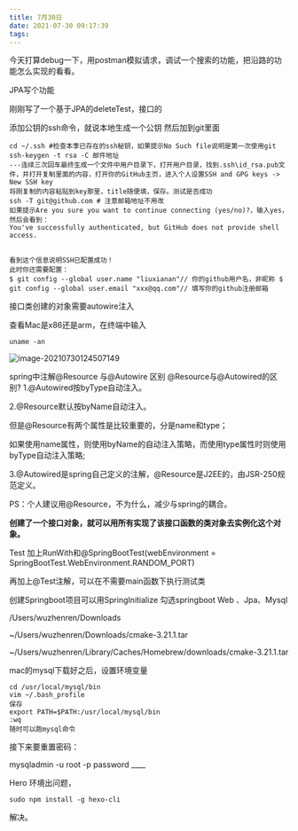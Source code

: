 ```yaml
---
title: 7月30日
date: 2021-07-30 09:17:39
tags:
---
```


今天打算debug一下，用postman模拟请求，调试一个搜索的功能，把沿路的功能怎么实现的看看。



JPA写个功能

刚刚写了一个基于JPA的deleteTest，接口的

添加公钥的ssh命令，就说本地生成一个公钥 然后加到git里面

```shell
cd ~/.ssh #检查本季已存在的ssh秘钥，如果提示No Such file说明是第一次使用git
ssh-keygen -t rsa -C 邮件地址
---连续三次回车最终生成一个文件中用户目录下，打开用户目录，找到.ssh\id_rsa.pub文件，并打开复制里面的内容，打开你的GitHub主页，进入个人设置SSH and GPG keys -> New SSH key
将刚复制的内容粘贴到key那里，title随便填，保存。测试是否成功
ssh -T git@github.com # 注意邮箱地址不用改
如果提示Are you sure you want to continue connecting (yes/no)?，输入yes，然后会看到：
You've successfully authenticated, but GitHub does not provide shell access.


看到这个信息说明SSH已配置成功！
此时你还需要配置：
$ git config --global user.name "liuxianan"// 你的github用户名，非昵称 $ git config --global user.email "xxx@qq.com"// 填写你的github注册邮箱
```

接口类创建的对象需要autowire注入

查看Mac是x86还是arm，在终端中输入

```shell
uname -an
```

![image-20210730124507149](/Users/wuzhenren/myblog/source/_posts/7月30日.assets/image-20210730124507149.png)



spring中注解@Resource 与@Autowire 区别
@Resource与@Autowired的区别?
1.@Autowired按byType自动注入。

2.@Resource默认按byName自动注入。

但是@Resource有两个属性是比较重要的，分是name和type；

如果使用name属性，则使用byName的自动注入策略，而使用type属性时则使用byType自动注入策略;

3.@Autowired是spring自己定义的注解，@Resource是J2EE的，由JSR-250规范定义。

PS：个人建议用@Resource，不为什么，减少与spring的耦合。

**创建了一个接口对象，就可以用所有实现了该接口函数的类对象去实例化这个对象。**

Test 加上RunWith和@SpringBootTest(webEnvironment = SpringBootTest.WebEnvironment.RANDOM_PORT)

再加上@Test注解，可以在不需要main函数下执行测试类

创建Springboot项目可以用SpringInitialize 勾选springboot Web 、Jpa、Mysql



/Users/wuzhenren/Downloads

~/Users/wuzhenren/Downloads/cmake-3.21.1.tar

~/Users/wuzhenren/Library/Caches/Homebrew/downloads/cmake-3.21.1.tar



mac的mysql下载好之后，设置环境变量

```shell
cd /usr/local/mysql/bin
vim ~/.bash_profile
保存
export PATH=$PATH:/usr/local/mysql/bin
:wq
随时可以跑mysql命令
```



接下来要重置密码：

mysqladmin -u root -p password ____





Hero 环境出问题，

```shell
sudo npm install -g hexo-cli

```

解决。

